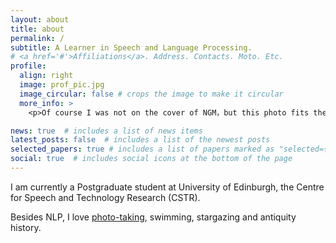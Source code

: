 ```yaml
---
layout: about
title: about
permalink: /
subtitle: A Learner in Speech and Language Processing.
# <a href='#'>Affiliations</a>. Address. Contacts. Moto. Etc.
profile:
  align: right
  image: prof_pic.jpg
  image_circular: false # crops the image to make it circular
  more_info: >
    <p>Of course I was not on the cover of NGM，but this photo fits the magazine, isn't it? ©KX</p>

news: true  # includes a list of news items
latest_posts: false  # includes a list of the newest posts
selected_papers: true # includes a list of papers marked as "selected={true}"
social: true  # includes social icons at the bottom of the page
---
```


I am currently a Postgraduate student at University of Edinburgh, the Centre for Speech and Technology Research (CSTR).

Besides NLP, I love <a href="https://xiutian.github.io/gallery/" target="_blank">photo-taking</a>, swimming, stargazing and antiquity history.

<!-- Write your biography here. Tell the world about yourself. Link to your favorite [subreddit](http://reddit.com). You can put a picture in, too. The code is already in, just name your picture `prof_pic.jpg` and put it in the `img/` folder.

Put your address / P.O. box / other info right below your picture. You can also disable any of these elements by editing `profile` property of the YAML header of your `_pages/about.md`. Edit `_bibliography/papers.bib` and Jekyll will render your [publications page](/al-folio/publications/) automatically.

Link to your social media connections, too. This theme is set up to use [Font Awesome icons](http://fortawesome.github.io/Font-Awesome/) and [Academicons](https://jpswalsh.github.io/academicons/), like the ones below. Add your Facebook, Twitter, LinkedIn, Google Scholar, or just disable all of them. -->
